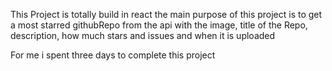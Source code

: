 This Project is totally build in react the main purpose of this project is to get a most starred githubRepo from the api 
with the image, title of the Repo, description, how much stars and issues and when it is uploaded

For me i spent three days to complete this project



